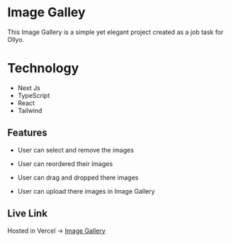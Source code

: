 # Image Galley 

This Image Gallery is a simple yet elegant project created as a job task for Ollyo.

# Technology 

- Next Js 
- TypeScript
- React 
- Tailwind

## Features

- User can select and remove the images 

- User can reordered their images

- User can drag and dropped there images

- User can upload there images in Image Gallery 


## Live Link

Hosted in Vercel -> [Image Gallery](https://ollyo-task-olive.vercel.app/)
